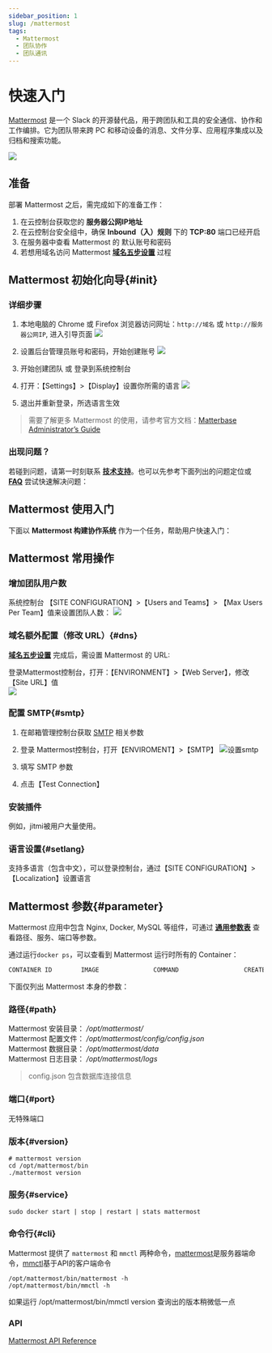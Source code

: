 ```yaml
---
sidebar_position: 1
slug: /mattermost
tags:
  - Mattermost
  - 团队协作
  - 团队通讯
---
```


# 快速入门

[Mattermost](https://mattermost.com/) 是一个 Slack 的开源替代品，用于跨团队和工具的安全通信、协作和工作编排。它为团队带来跨 PC 和移动设备的消息、文件分享、应用程序集成以及归档和搜索功能。

![](https://ucarecdn.com/8cd90d9d-8902-4845-a15b-f4664e5fcfb3/-/format/auto/-/quality/lighter/-/max_icc_size/10/-/resize/1288x/)

## 准备

部署  Mattermost 之后，需完成如下的准备工作：

1. 在云控制台获取您的 **服务器公网IP地址** 
2. 在云控制台安全组中，确保 **Inbound（入）规则** 下的 **TCP:80** 端口已经开启
3. 在服务器中查看 Mattermost 的 默认账号和密码  
4. 若想用域名访问  Mattermost **[域名五步设置](./administrator/domain_step)** 过程

## Mattermost 初始化向导{#init}

### 详细步骤

1. 本地电脑的 Chrome 或 Firefox 浏览器访问网址：`http://域名` 或 `http://服务器公网IP`, 进入引导页面
   ![](https://libs.websoft9.com/Websoft9/DocsPicture/en/mattermost/mattermost-install-websoft9.png)

2. 设置后台管理员账号和密码，开始创建账号
   ![](https://libs.websoft9.com/Websoft9/DocsPicture/en/mattermost/mattermost-createdaccount-websoft9.png)

3. 开始创建团队 或 登录到系统控制台

4. 打开：【Settings】>【Display】设置你所需的语言
   ![](https://libs.websoft9.com/Websoft9/DocsPicture/en/mattermost/mattermost-display-websoft9.png)

5. 退出并重新登录，所选语言生效

> 需要了解更多 Mattermost 的使用，请参考官方文档：[Matterbase Administrator’s Guide](https://docs.mattermost.com/guides/administrator.html)


### 出现问题？

若碰到问题，请第一时刻联系 **[技术支持](./helpdesk)**。也可以先参考下面列出的问题定位或  **[FAQ](./faq#setup)** 尝试快速解决问题：



## Mattermost 使用入门

下面以 **Mattermost 构建协作系统** 作为一个任务，帮助用户快速入门：


## Mattermost 常用操作

### 增加团队用户数

系统控制台 【SITE CONFIGURATION】>【Users and Teams】> 【Max Users Per Team】值来设置团队人数：
![](https://libs.websoft9.com/Websoft9/DocsPicture/en/mattermost/mattermost-maxusers-websoft9.png)

### 域名额外配置（修改 URL）{#dns}

**[域名五步设置](./administrator/domain_step)** 完成后，需设置 Mattermost 的 URL:

登录Mattermost控制台，打开：【ENVIRONMENT】>【Web Server】，修改 【Site URL】值  
![](https://libs.websoft9.com/Websoft9/DocsPicture/en/mattermost/mattermost-urlset-websoft9.png)

### 配置 SMTP{#smtp}

1. 在邮箱管理控制台获取 [SMTP](./administrator/smtp) 相关参数

2. 登录 Mattermost控制台，打开【ENVIROMENT】>【SMTP】
   ![设置smtp](https://libs.websoft9.com/Websoft9/DocsPicture/en/mattermost/mattermost-smtp-websoft9.png)

3. 填写 SMTP 参数

4. 点击【Test Connection】

### 安装插件

例如，jitmi被用户大量使用。

### 语言设置{#setlang}

支持多语言（包含中文），可以登录控制台，通过【SITE CONFIGURATION】>【Localization】设置语言 

## Mattermost 参数{#parameter}

Mattermost 应用中包含 Nginx, Docker, MySQL 等组件，可通过 **[通用参数表](./administrator/parameter)** 查看路径、服务、端口等参数。

通过运行`docker ps`，可以查看到 Mattermost 运行时所有的 Container：

```bash
CONTAINER ID        IMAGE               COMMAND                  CREATED             STATUS              PORTS                                NAMES
```


下面仅列出 Mattermost 本身的参数：

### 路径{#path}

Mattermost 安装目录： */opt/mattermost/*  
Mattermost 配置文件： */opt/mattermost/config/config.json*  
Mattermost 数据目录： */opt/mattermost/data*  
Mattermost 日志目录： */opt/mattermost/logs*

> config.json 包含数据库连接信息

### 端口{#port}

无特殊端口

### 版本{#version}

```shell
# mattermost version
cd /opt/mattermost/bin
./mattermost version
```

### 服务{#service}

```shell
sudo docker start | stop | restart | stats mattermost
```

### 命令行{#cli}

Mattermost 提供了 `mattermost` 和 `mmctl` 两种命令，[mattermost](https://docs.mattermost.com/administration/command-line-tools.html)是服务器端命令，[mmctl](https://docs.mattermost.com/administration/mmctl-cli-tool.html)基于API的客户端命令
 
```
/opt/mattermost/bin/mattermost -h
/opt/mattermost/bin/mmctl -h
```

如果运行 /opt/mattermost/bin/mmctl version 查询出的版本稍微低一点

### API

[Mattermost API Reference](https://api.mattermost.com/)